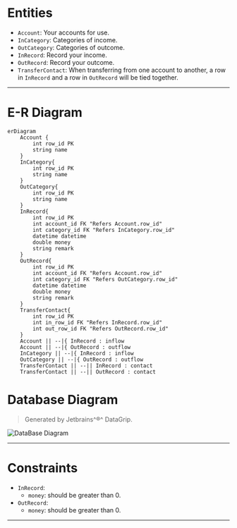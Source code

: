 # Entities

-   `Account`: Your accounts for use.
-   `InCategory`: Categories of income.
-   `OutCategory`: Categories of outcome.
-   `InRecord`: Record your income.
-   `OutRecord`: Record your outcome.
-   `TransferContact`: When transferring from one account to another, a row in `InRecord` and a row in `OutRecord` will be tied together.

---

# E-R Diagram

```mermaid
erDiagram
    Account {
        int row_id PK
        string name
    }
    InCategory{
        int row_id PK
        string name
    }
    OutCategory{
        int row_id PK
        string name
    }
    InRecord{
        int row_id PK
        int account_id FK "Refers Account.row_id"
        int category_id FK "Refers InCategory.row_id"
        datetime datetime
        double money
        string remark
    }
    OutRecord{
        int row_id PK 
        int account_id FK "Refers Account.row_id"
        int category_id FK "Refers OutCategory.row_id"
        datetime datetime
        double money
        string remark
    }
    TransferContact{
        int row_id PK
        int in_row_id FK "Refers InRecord.row_id"
        int out_row_id FK "Refers OutRecord.row_id"
    }
    Account || --|{ InRecord : inflow
    Account || --|{ OutRecord : outflow
    InCategory || --|{ InRecord : inflow
    OutCategory || --|{ OutRecord : outflow
    TransferContact || --|| InRecord : contact
    TransferContact || --|| OutRecord : contact
```

# Database Diagram

>   Generated by Jetbrains^®^ DataGrip.

![DataBase Diagram](https://github.com/beibingyangliuying/PictureHost/blob/Bookkeeping_together/DataBase%20Diagram.png)

---

# Constraints

-   `InRecord`:
    -   `money`: should be greater than 0.
-   `OutRecord`:
    -   `money`: should be greater than 0.

---

